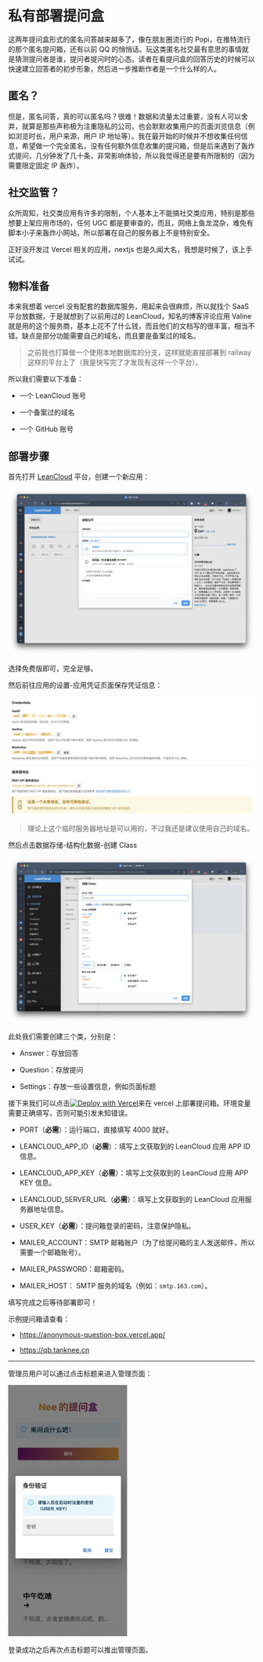 # 私有部署提问盒

这两年提问盒形式的匿名问答越来越多了，像在朋友圈流行的 Popi，在推特流行的那个匿名提问箱，还有以前 QQ 的悄悄话。玩这类匿名社交最有意思的事情就是猜测提问者是谁，提问者提问时的心态。读者在看提问盒的回答历史的时候可以快速建立回答者的初步形象，然后进一步推断作者是一个什么样的人。

## 匿名？

但是，匿名问答，真的可以匿名吗？很难！数据和流量太过重要，没有人可以舍弃，就算是那些声称极为注重隐私的公司，也会默默收集用户的页面浏览信息（例如浏览时长，用户来源，用户 IP 地址等）。我在最开始的时候并不想收集任何信息，希望做一个完全匿名，没有任何额外信息收集的提问箱，但是后来遇到了轰炸式提问，几分钟发了几十条，非常影响体验，所以我觉得还是要有所限制的（因为需要限定固定 IP 轰炸）。

## 社交监管？

众所周知，社交类应用有许多的限制，个人基本上不能搞社交类应用，特别是那些想要上架应用市场的，任何 UGC 都是要审查的，而且，网络上鱼龙混杂，难免有脚本小子来轰炸小网站，所以部署在自己的服务器上不是特别安全。

正好没开发过 Vercel 相关的应用，nextjs 也是久闻大名，我想是时候了，该上手试试。

## 物料准备

本来我想着 vercel 没有配套的数据库服务，用起来会很麻烦，所以就找个 SaaS 平台放数据，于是就想到了以前用过的 LeanCloud，知名的博客评论应用 Valine 就是用的这个服务商，基本上花不了什么钱，而且他们的文档写的很丰富，相当不错。缺点是部分功能需要自己的域名，而且要是备案过的域名。

> 之前我也打算做一个使用本地数据库的分支，这样就能直接部署到 railway 这样的平台上了（我是快写完了才发现有这样一个平台）。

所以我们需要以下准备：

*   一个 LeanCloud 账号

*   一个备案过的域名

*   一个 GitHub 账号

## 部署步骤

首先打开 [LeanCloud](https://www.leancloud.cn/) 平台，创建一个新应用：

![image.png](assets/image-20220613202646-ztybp4s.png)

选择免费版即可，完全足够。

然后前往应用的设置-应用凭证页面保存凭证信息：

![image.png](assets/image-20220613202924-o3i9hfp.png)

> 理论上这个临时服务器地址是可以用的，不过我还是建议使用自己的域名。

然后点击数据存储-结构化数据-创建 Class

![image.png](assets/image-20220613203330-pecft3z.png)

此处我们需要创建三个类，分别是：

*   Answer：存放回答

*   Question：存放提问

*   Settings：存放一些设置信息，例如页面标题

接下来我们可以点击[![Deploy with Vercel](https://vercel.com/button)](https://vercel.com/new/clone?repository-url=https%3A%2F%2Fgithub.com%2FTankNee%2FAnonymousQuestionBox\&env=PORT,LEANCLOUD_APP_ID,LEANCLOUD_APP_KEY,LEANCLOUD_SERVER_URL,USER_KEY,MAILER_ACCOUNT,MAILER_PASSWORD,MAILER_HOST\&envDescription=%E8%AF%B7%E6%AD%A3%E7%A1%AE%E5%A1%AB%E5%86%99%E7%8E%AF%E5%A2%83%E5%8F%98%E9%87%8F%EF%BC%8C%E8%AF%A6%E7%BB%86%E8%A7%A3%E9%87%8A%E8%AF%B7%E6%9F%A5%E7%9C%8B%E4%BB%93%E5%BA%93%20README\&envLink=https%3A%2F%2Fgithub.com%2FTankNee%2FAnonymousQuestionBox)来在 vercel 上部署提问箱。环境变量需要正确填写，否则可能引发未知错误。

*   PORT（**必需**）：运行端口，直接填写 4000 就好。

*   LEANCLOUD\_APP\_ID（**必需**）：填写上文获取到的 LeanCloud 应用 APP ID 信息。

*   LEANCLOUD\_APP\_KEY（**必需**）：填写上文获取到的 LeanCloud 应用 APP KEY 信息。

*   LEANCLOUD\_SERVER\_URL（**必需**）：填写上文获取到的 LeanCloud 应用服务器地址信息。

*   USER\_KEY（**必需**）：提问箱登录的密码，注意保护隐私。

*   MAILER\_ACCOUNT：SMTP 邮箱账户（为了给提问箱的主人发送邮件，所以需要一个邮箱账号）。

*   MAILER\_PASSWORD：邮箱密码。

*   MAILER\_HOST： SMTP 服务的域名（例如：`smtp.163.com`）。

填写完成之后等待部署即可！

示例提问箱请查看：

*   <https://anonymous-question-box.vercel.app/>

*   <https://qb.tanknee.cn>

***

管理员用户可以通过点击标题来进入管理页面：

<img src="assets/password.png" alt="image.png" style="zoom:50%;" />

登录成功之后再次点击标题可以推出管理页面。
